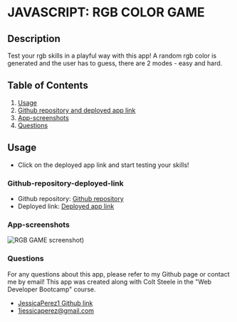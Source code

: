 # JAVASCRIPT: RGB COLOR GAME

## Description

Test your rgb skills in a playful way with this app! A random rgb color is generated and the user has to guess, there are 2 modes - easy and hard.

## Table of Contents

1. [Usage](#Usage)
2. [Github repository and deployed app link](#Github-repository-deployed-link)
3. [App-screenshots](#App-screenshots)
4. [Questions](#Questions)

## Usage

- Click on the deployed app link and start testing your skills!

### Github-repository-deployed-link

- Github repository:
  [Github repository](https://github.com/JessicaPerez1/RGB-Color-Game.git)
- Deployed link:
  [Deployed app link](https://jessicaperez1.github.io/RGB-Color-Game/.)

### App-screenshots

![RGB GAME screenshot]())

### Questions

For any questions about this app, please refer to my Github page or contact me by email!
This app was created along with Colt Steele in the "Web Developer Bootcamp" course.

- [JessicaPerez1 Github link](https://github.com/JessicaPerez1)
- 1jessicaperez@gmail.com
